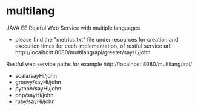 # multilang
JAVA EE Restful Web Service with multiple languages

- please find the "metrics.txt" file under resources for creation and execution times for each implementation, of restful service url: http://localhost:8080/multilang/api/greeter/sayHi/john

Restful web service paths for example http://localhost:8080/multilang/api/
- scala/sayHi/john
- groovy/sayHi/john
- python/sayHi/john
- php/sayHi/john
- ruby/sayHi/john

